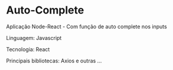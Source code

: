# Auto-Complete

Aplicação Node-React - Com função de auto complete nos inputs

Linguagem: Javascript

Tecnologia: React

Principais bibliotecas: Axios e outras ...
